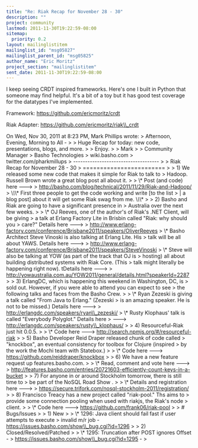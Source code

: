 ```yaml
---
title: "Re: Riak Recap for November 28 - 30"
description: ""
project: community
lastmod: 2011-11-30T19:22:59-08:00
sitemap:
  priority: 0.2
layout: mailinglistitem
mailinglist_id: "msg05827"
mailinglist_parent_id: "msg05825"
author_name: "Eric Moritz"
project_section: "mailinglistitem"
sent_date: 2011-11-30T19:22:59-08:00
---
```



I keep seeing CRDT inspired frameworks. Here's one I built in Python
that someone may find helpful. It's a bit of a toy but it has good
test coverage for the datatypes I've implemented.

Framework:
https://github.com/ericmoritz/crdt

Riak Adapter:
https://github.com/ericmoritz/riak\\_crdt

On Wed, Nov 30, 2011 at 8:23 PM, Mark Phillips  wrote:
&gt; Afternoon, Evening, Morning to All -
&gt;
&gt; Huge Recap for today: new code, presentations, blogs, and more.
&gt;
&gt; Enjoy.
&gt;
&gt; Mark
&gt;
&gt; Community Manager
&gt; Basho Technologies
&gt; wiki.basho.com
&gt; twitter.com/pharkmillups
&gt; ------------------------------------
&gt;
&gt; Riak Recap for November 28 - 30
&gt; ========================
&gt;
&gt; 1) We released some new code that makes it simple for Riak to talk to
&gt; Hadoop. Russell Brown wrote a great blog post all about it.
&gt;
&gt; \\* Post (and code) here ---&gt;
&gt; http://basho.com/blog/technical/2011/11/29/Riak-and-Hadoop/
&gt; \\*\\*\\* First three people to get the code working and write [to the list
&gt; | a blog post] about it will get some Riak swag from me. \\*\\*\\*
&gt;
&gt; 2) Basho and Riak are going to have a significant presence in
&gt; Australia over the next few weeks.
&gt;
&gt; \\* OJ Reeves, one of the author's of Riak's .NET Client, will be giving
&gt; a talk at Erlang Factory Lite in Brisbin called "Riak: why should you
&gt; care?" Details here ---&gt;
&gt; http://www.erlang-factory.com/conference/Brisbane2011/speakers/OliverReeves
&gt; \\* Basho Architect Steve Vinoski is also talking at Erlang Lite. His
&gt; talk will be all about YAWS. Details here ---&gt;
&gt; http://www.erlang-factory.com/conference/Brisbane2011/speakers/SteveVinoski
&gt; \\* Steve will also be talking at YOW (as part of the track that OJ is
&gt; hosting) all about building distributed systems with Riak Core. (This
&gt; talk might literally be happening right now). tDetails here ---&gt;
&gt; http://yowaustralia.com.au/YOW2011/general/details.html?speakerId=2287
&gt;
&gt; 3) ErlangDC, which is happening this weekend in Washington, DC, is
&gt; sold out. However, if you were able to attend you can expect to see
&gt; the following talks and faces from the Basho Crew.
&gt;
&gt; \\* Ryan Zezeski is giving a talk called "From Java to Erlang." (Zezeski
&gt; is an amazing speaker. He is not to be missed.) Details here ---&gt;
&gt; http://erlangdc.com/speakers/ryan\\_zezeski/
&gt; \\* Rusty Klophaus' talk is called "Everybody Polyglot." Details here
&gt; ---&gt; http://erlangdc.com/speakers/rusty\\_klophaus/
&gt;
&gt; 4) Resourceful-Riak just hit 0.0.5.
&gt;
&gt; \\* Code here ---&gt; http://search.npmjs.org/#/resourceful-riak
&gt;
&gt; 5) Basho Developer Reid Draper released chunk of code called
&gt; "knockbox", an eventual consistency for toolbox for Clojure (inspired
&gt; by the work the Mochi team with Statebox.)
&gt;
&gt; \\* Code here ---&gt; https://github.com/reiddraper/knockbox
&gt;
&gt; 6) We have a new feature request up features.basho.com.
&gt;
&gt; \\* Read, comment and vote here ---&gt;
&gt; http://features.basho.com/entries/20721603-efficiently-count-keys-in-a-bucket
&gt;
&gt; 7) For anyone in or around Stockholm tomorrow, there is still time to
&gt; be part of the NoSQL Road Show .
&gt;
&gt; \\* Details and registration here ---&gt;
&gt; https://secure.trifork.com/nosql-stockholm-2011/registration/
&gt;
&gt; 8) Francisco Treacy has a new project called "riak-pool." Ths aims to
&gt; provide some connection pooling when used with riakjs, the Riak's node
&gt; client.
&gt;
&gt; \\* Code here ---&gt; https://github.com/frank06/riak-pool
&gt;
&gt; # Bugs/Issues
&gt;
&gt; 1) New
&gt;
&gt; \\* 1296: Java client should fail fast if user attempts to execute
&gt; invalid m/r job - https://issues.basho.com/show\\_bug.cgi?id=1296
&gt;
&gt; 2) Closed/Resolved/Patched
&gt;
&gt; \\* 1295: Truncation after POST ignores Offset -
&gt; https://issues.basho.com/show\\_bug.cgi?id=1295 -
&gt;

